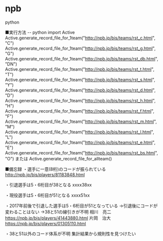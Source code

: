 # npb
python

■実行方法
-- python
import Active
Active.generate_record_file_for_1team("http://npb.jp/bis/teams/rst_c.html", "C")
Active.generate_record_file_for_1team("http://npb.jp/bis/teams/rst_g.html", "G")
Active.generate_record_file_for_1team("http://npb.jp/bis/teams/rst_db.html", "DN")
Active.generate_record_file_for_1team("http://npb.jp/bis/teams/rst_t.html", "T")
Active.generate_record_file_for_1team("http://npb.jp/bis/teams/rst_s.html", "Y")
Active.generate_record_file_for_1team("http://npb.jp/bis/teams/rst_d.html", "D")
Active.generate_record_file_for_1team("http://npb.jp/bis/teams/rst_h.html", "H")
Active.generate_record_file_for_1team("http://npb.jp/bis/teams/rst_f.html", "F")
Active.generate_record_file_for_1team("http://npb.jp/bis/teams/rst_m.html", "M")
Active.generate_record_file_for_1team("http://npb.jp/bis/teams/rst_l.html", "L")
Active.generate_record_file_for_1team("http://npb.jp/bis/teams/rst_e.html", "E")
Active.generate_record_file_for_1team("http://npb.jp/bis/teams/rst_bs.html", "O")
または
Active.generate_record_file_for_allteam()

■備忘録
・選手に一意(8桁)のコードが振られている
http://npb.jp/bis/players/81183848.html

・引退選手は5・6桁目が38となる
xxxx38xx

・現役選手は5・6桁目が51となる
xxxx51xx

・2017年前後で引退した選手は5・6桁目が51となっている
→引退後にコードが変わることはない
→38と51の線引きが不明
相川　亮二　https://npb.jp/bis/players/41443880.html
片岡　治大　https://npb.jp/bis/players/01305110.html

・38と51以外のコード体系が不明
集計結果から規則性を見つけたい